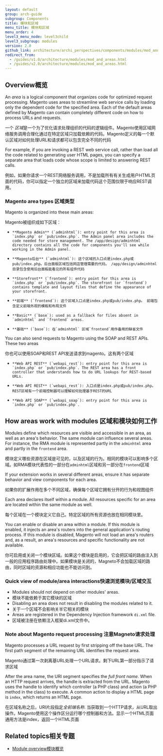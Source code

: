 ```yaml
---
layout: default
group: arch-guide
subgroup: Components
title: 模块和区域
menu_title: 模块和区域
menu_order: 4
level3_menu_node: level3child
level3_subgroup: modules
version: 2.0
github_link: architecture/archi_perspectives/components/modules/mod_and_areas.md
redirect_from: 
  - /guides/v1.0/architecture/modules/mod_and_areas.html
  - /guides/v2.0/architecture/modules/mod_and_areas.html
---
```


<h2 id="m2arch-module-areas-overview"> Overview概览</h2>
An <i>area</i> is a logical component that organizes code for optimized request processing. Magento uses areas to streamline web service calls by loading only the dependent code for the specified area.  Each of the default areas defined by Magento can contain completely different code on how to process URLs and requests. 

一个 <i>区域</i>是一个为了优化请求处理组织的代码的逻辑组件。Magento使用区域网络服务调用合理化通过在特定区域只加载依赖的代码。Magento定义的每一个默认区域对如何处理URL和请求都可以包含完全不同的代码

For example, if you are invoking a REST web service call, rather than load all the code related to generating user HTML pages, you can specify a separate area that loads code whose scope is limited to answering  REST calls. 

例如，如果你请求一个REST网络服务调用，不是加载所有有关生成用户HTML页面的代码，你可以指定一个独立的区域来加载代码这个范围仅限于响应REST调用。


<h3>Magento area types 区域类型</h3>

Magento is organized into these main areas:

Magento被组织成如下区域：

*     **Magento Admin** (`adminhtml`): entry point for this area is `index.php` or `pub/index.php`. The Admin panel area includes the code needed for store management. The /app/design/adminhtml directory contains all the code for components you'll see while working in the Admin panel. 
*     **Magento后台** (`adminhtml`): 这个区域的入口点是index.php或pub/index.php。后台面板区域包括网店管理需要的代码。 /app/design/adminhtml目录包含使用后台面板能看见的所有组件代码

*     **Storefront** (`frontend`): entry point for this area is `index.php` or `pub/index.php`. The storefront (or `frontend`)  contains template and layout files that define the appearance of your storefront. 
*     **前端** (`frontend`): 这个区域入口点是index.php或pub/index.php。 前端包含定义前端外观的模板和布局文件

*     **Basic** (`base`): used as a fallback for files absent in `adminhtml` and `frontend` areas.
*     **基础** (`base`): 在`adminhtml` 区域`frontend`用作备用的缺省文件

You can also send requests to Magento using the SOAP and REST APIs. These two areas 

你也可以使用SOAP和REST API发送请求到magento。这有两个区域

*     **Web API REST** (`webapi_rest`): entry point for this area is `index.php` or `pub/index.php`. The REST area has a front controller that understands how to do URL lookups for REST-based URLs.
*     **Web API REST** (`webapi_rest`): 入口点是index.php或pub/index.php。REST区域有一个前端控制器可以理解如何处理基于REST的URL

*     **Web API SOAP** (`webapi_soap`): entry point for this area is `index.php` or `pub/index.php`. 


<h2 id="m2arch-module-using">How areas work with modules 区域和模块如何工作</h2>

Modules define which resources are visible and accessible in an area, as well as an area's behavior. The same module can influence several areas. For instance, the RMA module is represented partly in the `adminhtml` area and partly in the `frontend` area.

模块定义哪些资源在区域是可见的，以及区域的行为。相同的模块可以影响多个区域。如RMA模块代表性的一部分在`adminhtml`区域和另一部分在`frontend`区域

If your extension works in several different areas, ensure it has separate behavior and view components for each area.

如果你的扩展作用在多个不同区域，确保每个区域它拥有分开的行为和视图组件

Each area declares itself within a module. All resources specific for an area are located within the same module as well.

每个区域在一个模块定义它自己。特定区域的所有资源也放在相同模块里。

You can enable or disable an area within a module. If this module is enabled, it injects an area's routers into the general application's routing process. If this module is disabled, Magento will not load an area's routers and, as a result, an area's resources and specific functionality are not available.

你可启用或关闭一个模块区域。如果这个模块是启用的，它会把区域的路由注入到一般的应用程序路由处理中。如果模块是关闭的，Magneto不会加载区域的路由，同时区域的资源和相应功能也不能访问到。

<h3>Quick view of module/area interactions快速浏览模块/区域交互</h3>


* Modules should not depend on other modules' areas.
* 模块不能依赖于其它模块的区域
* Disabling an area does not result in disabling the modules related to it.
* 关于一个区域不会影响关半它相关的模块
* Areas are registered in the Dependency Injection framework `di.xml` file.
* 区域被注册在依赖注入框架di.xml文件中。

<h3>Note about Magento request processing 注意Magneto请求处理</h3>

Magento processes a URL request by first stripping off the base URL. The first path segment of the remaining URL identifies the request area.

Magento通过第一次剥离基URL处理一个URL请求。剩下URL第一部分指示了请求区域

After the area name, the URI segment specifies the *full front name*. When an HTTP request arrives, the handle is extracted from the URL. Magento uses the handle to identify which controller (a PHP class) and action (a PHP method in the class) to execute. A common action to display a HTML page is `index`, which returns an HTML page.

在区域名称之后，URI片段指定*全前端名称*. 当获取到一个HTTP请求，从URL取出操作。Magento使用这个操作区分运行哪个控制器和方法。显示一个HTML页面通用方法是index，返回一个HTML页面

<h2 id="m2arch-module-related"> Related topics相关专题</h2>

* <a href="{{page.baseurl}}architecture/archi_perspectives/components/modules/mod_intro.html">Module overview模块概览</a>



